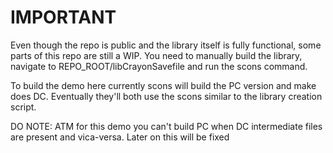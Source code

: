 # IMPORTANT

Even though the repo is public and the library itself is fully functional, some parts of this repo are still a WIP. You need to manually build the library, navigate to REPO_ROOT/libCrayonSavefile and run the scons command.

To build the demo here currently scons will build the PC version and make does DC. Eventually they'll both use the scons similar to the library creation script.

DO NOTE: ATM for this demo you can't build PC when DC intermediate files are present and vica-versa. Later on this will be fixed
